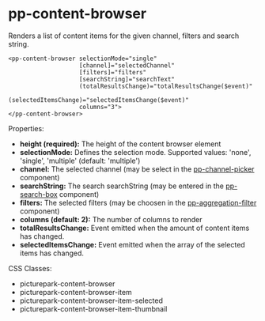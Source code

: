 # pp-content-browser

Renders a list of content items for the given channel, filters and search string.

```
<pp-content-browser selectionMode="single" 
                    [channel]="selectedChannel" 
                    [filters]="filters" 
                    [searchString]="searchText"
                    (totalResultsChange)="totalResultsChange($event)"
                    (selectedItemsChange)="selectedItemsChange($event)"
                    columns="3">
</pp-content-browser>
```

Properties:

- **height (required):** The height of the content browser element
- **selectionMode:** Defines the selection mode. Supported values: 'none', 'single', 'multiple' (default: 'multiple')
- **channel:** The selected channel (may be select in the [pp-channel-picker](pp-channel-picker.md) component)
- **searchString:** The search searchString (may be entered in the [pp-search-box](pp-search-box.md) component)
- **filters:** The selected filters (may be choosen in the [pp-aggregation-filter](pp-aggregation-filter.md) component)
- **columns (default: 2):** The number of columns to render
- **totalResultsChange:** Event emitted when the amount of content items has changed.
- **selectedItemsChange:** Event emitted when the array of the selected items has changed.

CSS Classes:

- picturepark-content-browser
- picturepark-content-browser-item
- picturepark-content-browser-item-selected
- picturepark-content-browser-item-thumbnail

